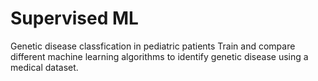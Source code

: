 # Supervised ML
Genetic disease classfication in pediatric patients
Train and compare different machine learning algorithms to identify genetic disease using a medical dataset.
